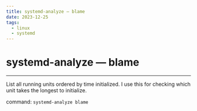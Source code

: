 ```yaml
---
title: systemd-analyze — blame
date: 2023-12-25
tags:
  - linux
  - systemd
---
```


# systemd-analyze — blame

---

List all running units ordered by time initialized. I use this for checking which unit takes the longest to initialize.

command: `systemd-analyze blame`